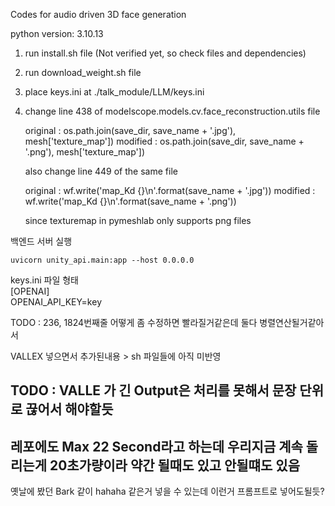 Codes for audio driven 3D face generation

python version: 3.10.13

1. run install.sh file (Not verified yet, so check files and dependencies)
2. run download_weight.sh file
3. place keys.ini at ./talk_module/LLM/keys.ini
4. change line 438 of modelscope.models.cv.face_reconstruction.utils file

    original : os.path.join(save_dir, save_name + '.jpg'), mesh['texture_map']) 
    modified : os.path.join(save_dir, save_name + '.png'), mesh['texture_map'])

    also change line 449 of the same file 

    original : wf.write('map_Kd {}\n'.format(save_name + '.jpg'))
    modified : wf.write('map_Kd {}\n'.format(save_name + '.png'))

    since texturemap in pymeshlab only supports png files

백엔드 서버 실행
```
uvicorn unity_api.main:app --host 0.0.0.0
```

keys.ini 파일 형태  
[OPENAI]  
OPENAI_API_KEY=key

TODO : 236, 1824번째줄 어떻게 좀 수정하면 빨라질거같은데 둘다 병렬연산될거같아서

VALLEX 넣으면서 추가된내용 > sh 파일들에 아직 미반영
## TODO : VALLE 가 긴 Output은 처리를 못해서 문장 단위로 끊어서 해야할듯
## 레포에도 Max 22 Second라고 하는데 우리지금 계속 돌리는게 20초가량이라 약간 될때도 있고 안될떄도 있음
옛날에 봤던 Bark 같이 hahaha 같은거 넣을 수 있는데 이런거 프롬프트로 넣어도될듯?
